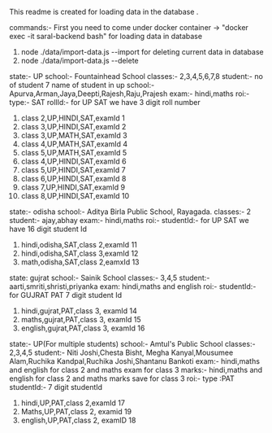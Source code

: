 This readme is created for loading data in the database .

commands:- 
First you need to come under docker container
-> "docker exec -it saral-backend bash"
for loading data in database
1. node ./data/import-data.js --import
for deleting current data in database
2.  node ./data/import-data.js --delete

state:- UP
school:- Fountainhead School
classes:- 2,3,4,5,6,7,8
student:- no of student 7 
name of student in up school:- Apurva,Arman,Jaya,Deepti,Rajesh,Raju,Prajesh
exam:- hindi,maths
roi:-
type:- SAT
rollId:-  for UP SAT we have 3 digit roll number
1. class 2,UP,HINDI,SAT,examId 1
2. class 3,UP,HINDI,SAT,examId 2
3. class 3,UP,MATH,SAT,examId 3
4. class 4,UP,MATH,SAT,examId 4
5. class 5,UP,MATH,SAT,examId 5
6. class 4,UP,HINDI,SAT,examId 6
7. class 5,UP,HINDI,SAT,examId 7
8. class 6,UP,HINDI,SAT,examId 8
9. class 7,UP,HINDI,SAT,examId 9 
10. class 8,UP,HINDI,SAT,examId 10


state:- odisha
school:- Aditya Birla Public School, Rayagada.
classes:- 2
student:- ajay,abhay
exam:- hindi,maths
roi:- 
studentId:-  for UP SAT we have 16 digit student Id
1. hindi,odisha,SAT,class 2,examId 11
2. hindi,odisha,SAT,class 3,examId 12
2. math,odisha,SAT,class 2,eamxId 13

state: gujrat
school:- Sainik School
classes:- 3,4,5
student:- aarti,smriti,shristi,priyanka
exam: hindi,maths and english
roi:-
studentId:- for GUJRAT PAT 7 digit student Id
1. hindi,gujrat,PAT,class 3, examId 14
2. maths,gujrat,PAT,class 3, examId 15
3. english,gujrat,PAT,class 3, examId 16

state:- UP(For multiple students)
school:- Amtul's Public School
classes:- 2,3,4,5
student:- Niti Joshi,Chesta Bisht, Megha Kanyal,Mousumee Alam,Ruchika Kandpal,Ruchika Joshi,Shantanu Bankoti
exam:- hindi,maths and english for class 2 and maths exam for class 3
marks:- hindi,maths and english for class 2 and maths marks save for class 3
roi:- 
type :PAT
studentId:- 7 digit studentId
1. hindi,UP,PAT,class 2,examId 17
2. Maths,UP,PAT,class 2, examid 19
3. english,UP,PAT,class 2, examID 18